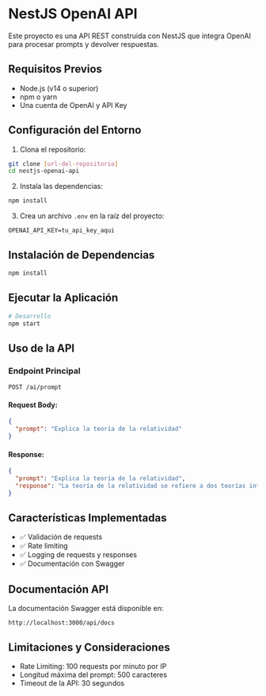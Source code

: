 # NestJS OpenAI API

Este proyecto es una API REST construida con NestJS que integra OpenAI para procesar prompts y devolver respuestas.

## Requisitos Previos

- Node.js (v14 o superior)
- npm o yarn
- Una cuenta de OpenAI y API Key

## Configuración del Entorno

1. Clona el repositorio:
```bash
git clone [url-del-repositorio]
cd nestjs-openai-api
```

2. Instala las dependencias:
```bash
npm install
```

3. Crea un archivo `.env` en la raíz del proyecto:
```env
OPENAI_API_KEY=tu_api_key_aqui
```

## Instalación de Dependencias

```bash
npm install 
```

## Ejecutar la Aplicación

```bash
# Desarrollo
npm start
```

## Uso de la API

### Endpoint Principal

`POST /ai/prompt`

#### Request Body:
```json
{
  "prompt": "Explica la teoría de la relatividad"
}
```

#### Response:
```json
{
  "prompt": "Explica la teoría de la relatividad",
  "response": "La teoría de la relatividad se refiere a dos teorías interrelacionadas..."
}
```

## Características Implementadas

- ✅ Validación de requests
- ✅ Rate limiting
- ✅ Logging de requests y responses
- ✅ Documentación con Swagger

## Documentación API

La documentación Swagger está disponible en:
```
http://localhost:3000/api/docs
```


## Limitaciones y Consideraciones

- Rate Limiting: 100 requests por minuto por IP
- Longitud máxima del prompt: 500 caracteres
- Timeout de la API: 30 segundos



